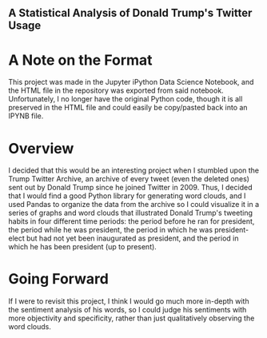 ## A Statistical Analysis of Donald Trump's Twitter Usage

# A Note on the Format
This project was made in the Jupyter iPython Data Science Notebook, and the HTML file in the repository was exported from said notebook. Unfortunately, I no longer have the original Python code, though it is all preserved in the HTML file and could easily be copy/pasted back into an IPYNB file. 

# Overview
I decided that this would be an interesting project when I stumbled upon the Trump Twitter Archive, an archive of every tweet (even the deleted ones) sent out by Donald Trump since he joined Twitter in 2009. Thus, I decided that I would find a good Python library for generating word clouds, and I used Pandas to organize the data from the archive so I could visualize it in a series of graphs and word clouds that illustrated Donald Trump's tweeting habits in four different time periods: the period before he ran for president, the period while he was president, the period in which he was president-elect but had not yet been inaugurated as president, and the period in which he has been president (up to present).

# Going Forward
If I were to revisit this project, I think I would go much more in-depth with the sentiment analysis of his words, so I could judge his sentiments with more objectivity and specificity, rather than just qualitatively observing the word clouds. 
